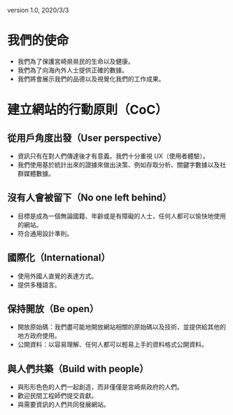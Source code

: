 version 1.0, 2020/3/3

# 我們的使命

* 我們為了保護宮崎県県民的生命以及健康。
* 我們為了向海內外人士提供正確的數據。
* 我們將會展示我們的品德以及視覺化我們的工作成果。


# 建立網站的行動原則（CoC）

## 從用戶角度出發（User perspective）

* 資訊只有在對人們傳達後才有意義。我們十分重視 UX（使用者體驗）。
* 我們使用基於統計出來的證據來做出決策、例如存取分析、關鍵字數據以及社群媒體數據。

## 沒有人會被留下（No one left behind）

* 目標是成為一個無論國籍、年齡或是有障礙的人士，任何人都可以愉快地使用的網站。
* 符合通用設計準則。

## 國際化（International）

* 使用外國人直覺的表達方式。
* 提供多種語言。

## 保持開放（Be open）

* 開放原始碼：我們盡可能地開放網站相關的原始碼以及技術，並提供給其他的地方政府使用。
* 公開資料：以容易理解、任何人都可以輕易上手的資料格式公開資料。

## 與人們共築（Build with people）

* 與形形色色的人們一起創造，而非僅僅是宮崎県政府的人們。
* 歡迎民間工程師們提交貢獻。
* 與需要資訊的人們共同發展網站。
